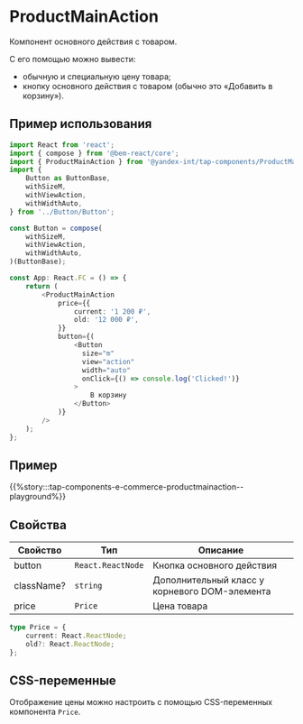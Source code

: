 # ProductMainAction

Компонент основного действия с товаром.

С его помощью можно вывести:

- обычную и специальную цену товара;
- кнопку основного действия с товаром (обычно это «Добавить в корзину»).

## Пример использования

```typescript jsx
import React from 'react';
import { compose } from '@bem-react/core';
import { ProductMainAction } from '@yandex-int/tap-components/ProductMainAction';
import {
    Button as ButtonBase,
    withSizeM,
    withViewAction,
    withWidthAuto,
} from '../Button/Button';

const Button = compose(
    withSizeM,
    withViewAction,
    withWidthAuto,
)(ButtonBase);

const App: React.FC = () => {
    return (
        <ProductMainAction
            price={{
                current: '1 200 ₽',
                old: '12 000 ₽',
            }}
            button={(
                <Button
                  size="m"
                  view="action"
                  width="auto"
                  onClick={() => console.log('Clicked!')}
                >
                    В корзину
                </Button>
            )}
        />
    );
};
```

## Пример

{{%story:::tap-components-e-commerce-productmainaction--playground%}}

## Свойства

| Свойство   | Тип               | Описание                                      |
| ---------- | ----------------- | --------------------------------------------- |
| button     | `React.ReactNode` | Кнопка основного действия                     |
| className? | `string`          | Дополнительный класс у корневого DOM-элемента |
| price      | `Price`           | Цена товара                                   |

```typescript
type Price = {
    current: React.ReactNode;
    old?: React.ReactNode;
};
```

## CSS-переменные

Отображение цены можно настроить с помощью CSS-переменных компонента `Price`.
